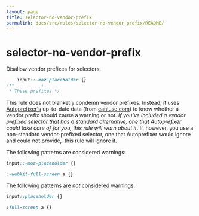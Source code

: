 ```yaml
---
layout: page
title: selector-no-vendor-prefix
permalink: docs/src/rules/selector-no-vendor-prefix/README/
---
```


# selector-no-vendor-prefix

Disallow vendor prefixes for selectors.

```css
    input::-moz-placeholder {}
/**          ↑
 * These prefixes */
```

This rule does not blanketly condemn vendor prefixes.
Instead, it uses [Autoprefixer's](https://github.com/postcss/autoprefixer) up-to-date
data (from [caniuse.com](http://caniuse.com/)) to know whether a vendor prefix should
cause a warning or not.
*If you've included a vendor prefixed selector that has a standard alternative,
one that Autoprefixer could take care of for you,
this rule will warn about it*.
If, however, you use a non-standard vendor-prefixed selector,
one that Autoprefixer would ignore and could not provide, 
this rule will ignore it.

The following patterns are considered warnings:

```css
input::-moz-placeholder {}
```

```css
:-webkit-full-screen a {}
```

The following patterns are *not* considered warnings:

```css
input::placeholder {}
```

```css
:full-screen a {}
```
